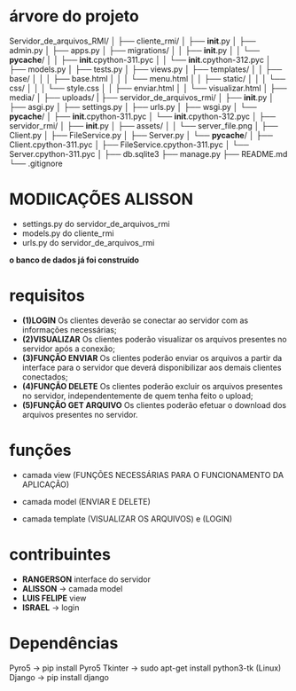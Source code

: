 # árvore do projeto

Servidor_de_arquivos_RMI/
│
├── cliente_rmi/
│   ├── __init__.py
│   ├── admin.py
│   ├── apps.py
│   ├── migrations/
│   │   ├── __init__.py
│   │   └── __pycache__/
│   │       ├── __init__.cpython-311.pyc
│   │       └── __init__.cpython-312.pyc
│   ├── models.py
│   ├── tests.py
│   ├── views.py
│   ├── templates/
│   │   ├── base/
│   │   │   ├── base.html
│   │   │   └── menu.html
│   │   ├── static/
│   │   │   └── css/
│   │   │       └── style.css
│   │   ├── enviar.html
│   │   └── visualizar.html
│
├── media/
│   ├── uploads/
|
├── servidor_de_arquivos_rmi/
│   ├── __init__.py
│   ├── asgi.py
│   ├── settings.py
│   ├── urls.py
│   ├── wsgi.py
│   └── __pycache__/
│       ├── __init__.cpython-311.pyc
│       └── __init__.cpython-312.pyc
│
├── servidor_rmi/
│   ├── __init__.py
│   ├── assets/
│   │   └── server_file.png
│   ├── Client.py
│   ├── FileService.py
│   ├── Server.py
│   └── __pycache__/
│       ├── Client.cpython-311.pyc
│       ├── FileService.cpython-311.pyc
│       └── Server.cpython-311.pyc
│
├── db.sqlite3
├── manage.py
├── README.md
└── .gitignore



# MODIICAÇÕES ALISSON

- settings.py do servidor_de_arquivos_rmi
- models.py do cliente_rmi
- urls.py do servidor_de_arquivos_rmi

<b>o banco de dados já foi construído</b>





# requisitos 

- <b>(1)LOGIN</b> Os clientes deverão se conectar ao servidor com as informações necessárias;
- <b>(2)VISUALIZAR</b> Os clientes poderão visualizar os arquivos presentes no servidor após a conexão;
- <b>(3)FUNÇÃO ENVIAR</b> Os clientes poderão enviar os arquivos a partir da interface para o servidor que deverá disponibilizar
aos demais clientes conectados;
- <b>(4)FUNÇÃO DELETE</b> Os clientes poderão excluir os arquivos presentes no servidor, independentemente de quem tenha feito
o upload;
- <b>(5)FUNÇÃO GET ARQUIVO</b> Os clientes poderão efetuar o download dos arquivos presentes no servidor.

# funções 

- camada view (FUNÇÕES NECESSÁRIAS PARA O FUNCIONAMENTO DA APLICAÇÃO)

- camada model (ENVIAR E DELETE)

- camada template (VISUALIZAR OS ARQUIVOS) e (LOGIN)


# contribuintes

- <b>RANGERSON</b> interface do servidor
- <b>ALISSON</b> -> camada model
- <b>LUIS FELIPE</b> view
- <b>ISRAEL</b> -> login

# Dependências
Pyro5 -> pip install Pyro5
Tkinter -> sudo apt-get install python3-tk (Linux)
Django -> pip install django